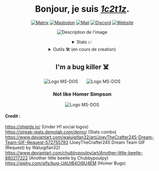 <div align="center">
  
# Bonjour, je suis <ins>*1c2t1z*</ins>.

</div>

<div align="center">

[![Matrix](https://img.shields.io/badge/-Matrix-111111?style=flat-round&logo=matrix&logoColor=white)](https://app.element.io/#/user/@1c2t1z:matrix.org)
[![Mastodon](https://img.shields.io/badge/-Mastodon-3088D4?style=flat-round&logo=mastodon&logoColor=white)](https://mamot.fr/@1C2T1Z)
[![Mail](https://img.shields.io/badge/-Email-8B89CC?style=flat-round&logo=protonmail&logoColor=white)](mailto:1c2t1z@crb.re)
[![Discord](https://img.shields.io/badge/-Discord-7289DA?style=flat-round&logo=discord&logoColor=white)](https://discord.gg/N8B8Y6HFqW)
[![Website](https://img.shields.io/badge/-Website-111111?style=flat-round&logo=internet-explorer&logoColor=cyan)](https://www.cerber.re)
</div>

<p align="center">
  <img src="https://github.com/1c2t1z/1c2t1z/assets/95414249/e386fa27-4f58-4d2b-8f61-d02c09685d73" alt="Description de l'image">
</p>

<div align="center">
<details>
<summary markdown="span">Stats 📈 </summary>

<div align="center">

### Global
![GitHub metrics](https://metrics.lecoq.io/1c2t1z)
---
### Combo
[![GitHub Streak](https://streak-stats.demolab.com?user=1c2t1z&theme=transparent&hide_border=true&border_radius=15&card_width=500&fire=F44336&ring=2196F3&currStreakNum=F44336&dates=03A9F4&currStreakLabel=009688&sideLabels=009688&sideNums=F44336)](https://git.io/streak-stats)
</div></details></div>

<div align="center">
  
<details>
<summary markdown="span">Outils 🛠️ (en cours de creation)</summary>

### Outils

<div align="justify">

- Langages de programmation préféré (par ordre décroissant 😅) :
  <p align="left">
    <img src="https://raw.githubusercontent.com/devicons/devicon/master/icons/msdos/msdos-original.svg" alt="Logo MS-DOS" width="50" height="50">
    <img src="https://learn.microsoft.com/en-us/powershell/media/index/powershell_128.svg" alt="Logo Batch" width="50" height="50">
    <img src="https://raw.githubusercontent.com/devicons/devicon/master/icons/bash/bash-original.svg" alt="Logo Bash" width="50" height="50">
    <img src="https://raw.githubusercontent.com/devicons/devicon/master/icons/html5/html5-original.svg" alt="Logo HTML" width="50" height="50">
    <img src="https://raw.githubusercontent.com/devicons/devicon/master/icons/css3/css3-original.svg" alt="Logo CSS" width="50" height="50">
    <img src="https://raw.githubusercontent.com/devicons/devicon/master/icons/javascript/javascript-original.svg" alt="Logo JavaScript" width="50" height="50">
  </p>
- Frameworks et bibliothèques (toujours par ordre décroissant 😸 ) :
  <p align="left">
    <img src="https://raw.githubusercontent.com/devicons/devicon/master/icons/hugo/hugo-original-wordmark.svg" alt="Logo MS-DOS" width="50" height="50">
    <img src="https://raw.githubusercontent.com/devicons/devicon/master/icons/bootstrap/bootstrap-original-wordmark.svg" alt="Logo Bash" width="50" height="50">
    <img src="https://learn.microsoft.com/en-us/powershell/media/index/powershell_128.svg" alt="Logo Batch" width="50" height="50">
  </p>
- Technologies / Logiciels :
</div></details></div>

<div align="center">
  
## I'm a bug killer ☠️
  <p align="center">
    <img src="https://github.com/1c2t1z/1c2t1z/assets/95414249/069633a7-a014-4b21-a723-d09cb8ef171f" alt="Logo MS-DOS" width="140" height="100">
    &nbsp;&nbsp;&nbsp;&nbsp;&nbsp;
    <img src="https://github.com/1c2t1z/1c2t1z/assets/95414249/350da253-fd9c-47b3-bf8c-e31973a94223" alt="Logo MS-DOS" width="35" height="25">
  </p>
</div>

<div align="center">
  
### Not like Homer Simpson

  <p align="center">
        <img src="https://github.com/1c2t1z/1c2t1z/assets/95414249/ee9bfb55-559f-45ca-8236-81689040f3f2" alt="Logo MS-DOS" width="250" height="200">
  </p>
</div>

#### Credit :
https://shields.io/ (Under H1 social logos)
<br>
https://streak-stats.demolab.com/demo/ (Stats combo)
<br>
https://www.deviantart.com/waluigifan32/art/JoeyTheCrafter245-Dream-Team-GIF-Request-572755793 (JoeyTheCrafter245 Dream Team GIF (Request) by Waluigifan32)
<br>
https://www.deviantart.com/chubbypoulpy/art/Another-little-beetle-880217222 (Another little beetle by Chubbypoulpy)
<br>
https://giphy.com/gifs/bug-UAUtB4Oi9U4EM (Homer Bugs)
<br>
